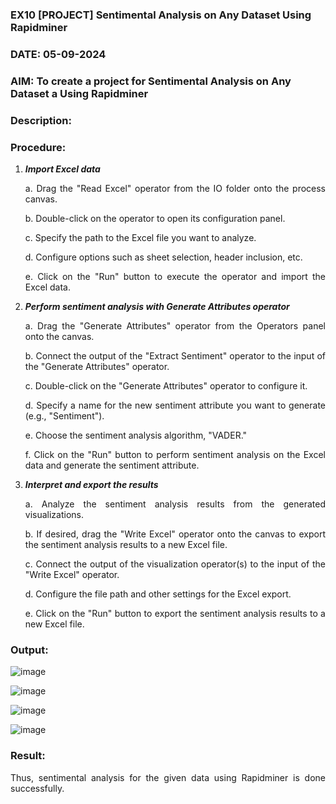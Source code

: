 ### EX10 [PROJECT] Sentimental Analysis on Any Dataset Using Rapidminer
### DATE: 05-09-2024
### AIM: To create a project for Sentimental Analysis on Any Dataset a Using Rapidminer
### Description: 
<div align = "justify">

### Procedure:
1) ***Import Excel data***
    <p>a. Drag the "Read Excel" operator from the IO folder onto the process canvas.
    <p>b. Double-click on the operator to open its configuration panel.
    <p>c. Specify the path to the Excel file you want to analyze.
    <p>d. Configure options such as sheet selection, header inclusion, etc.
    <p>e. Click on the "Run" button to execute the operator and import the Excel data.
2) ***Perform sentiment analysis with Generate Attributes operator***
    <p>a. Drag the "Generate Attributes" operator from the Operators panel onto the canvas.
    <p>b. Connect the output of the "Extract Sentiment" operator to the input of the "Generate Attributes" operator.
    <p>c. Double-click on the "Generate Attributes" operator to configure it.
    <p>d. Specify a name for the new sentiment attribute you want to generate (e.g., "Sentiment").
    <p>e. Choose the sentiment analysis algorithm, "VADER."
    <p>f. Click on the "Run" button to perform sentiment analysis on the Excel data and generate the sentiment attribute.
3) ***Interpret and export the results***
    <p>a. Analyze the sentiment analysis results from the generated visualizations.
    <p>b. If desired, drag the "Write Excel" operator onto the canvas to export the sentiment analysis results to a new Excel file.
    <p>c. Connect the output of the visualization operator(s) to the input of the "Write Excel" operator.
    <p>d. Configure the file path and other settings for the Excel export.
    <p>e. Click on the "Run" button to export the sentiment analysis results to a new Excel file.

### Output:

![image](https://github.com/user-attachments/assets/cbddad60-f654-4320-be9e-a5e5f959b4b9)

![image](https://github.com/user-attachments/assets/ba6a5b32-3863-405a-b3e8-b33be20c8cbe)

![image](https://github.com/user-attachments/assets/c492b257-fe31-4148-8341-ca19102a37cc)

![image](https://github.com/user-attachments/assets/655eb146-e87b-4173-84ce-13337b8776f0)


### Result:
Thus, sentimental analysis for the given data using Rapidminer is done successfully.
